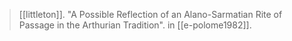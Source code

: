 > [[littleton]]. "A Possible Reflection of an Alano-Sarmatian Rite of Passage in the Arthurian Tradition". in [[e-polome1982]].